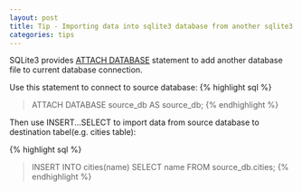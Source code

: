 ```yaml
---
layout: post
title: Tip - Importing data into sqlite3 database from another sqlite3 database.
categories: tips
---
```


SQLite3 provides [ATTACH DATABASE](http://www.sqlite.org/lang_attach.html) statement to add another database file to current database connection.

Use this statement to connect to source database:
{% highlight sql %}
> ATTACH DATABASE source_db AS source_db;
{% endhighlight %}

Then use INSERT...SELECT to import data from source database to destination tabel(e.g. cities table):

{% highlight sql %}
> INSERT INTO cities(name) SELECT name FROM source_db.cities;
{% endhighlight %}


